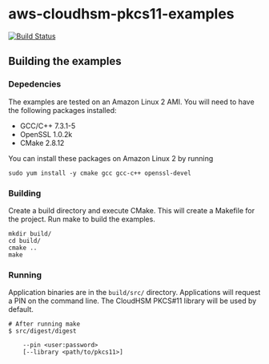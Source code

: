 # aws-cloudhsm-pkcs11-examples


[![Build Status](https://travis-ci.com/aws-samples/aws-cloudhsm-pkcs11-examples.svg?branch=master)](https://travis-ci.com/aws-samples/aws-cloudhsm-pkcs11-examples)

## Building the examples

### Depedencies

The examples are tested on an Amazon Linux 2 AMI. You will need to have the
following packages installed:

* GCC/C++ 7.3.1-5
* OpenSSL 1.0.2k
* CMake 2.8.12

You can install these packages on Amazon Linux 2 by running

```
sudo yum install -y cmake gcc gcc-c++ openssl-devel
```

### Building

Create a build directory and execute CMake. This will create a Makefile for the
project. Run make to build the examples.

```
mkdir build/
cd build/
cmake ..
make
```

### Running

Application binaries are in the `build/src/` directory. Applications will request
a PIN on the command line. The CloudHSM PKCS#11 library will be used by default.

```
# After running make
$ src/digest/digest

	--pin <user:password>
	[--library <path/to/pkcs11>]
```
